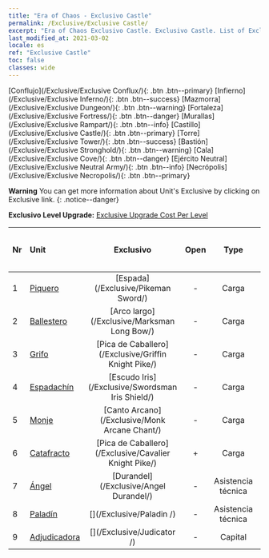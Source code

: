 ```yaml
---
title: "Era of Chaos - Exclusivo Castle"
permalink: /Exclusive/Exclusive Castle/
excerpt: "Era of Chaos Exclusivo Castle. Exclusivo Castle. List of Exclusivo Castle in Era of Chaos"
last_modified_at: 2021-03-02
locale: es
ref: "Exclusive Castle"
toc: false
classes: wide
---
```

 [Conflujo](/Exclusive/Exclusive Conflux/){: .btn .btn--primary} [Infierno](/Exclusive/Exclusive Inferno/){: .btn .btn--success} [Mazmorra](/Exclusive/Exclusive Dungeon/){: .btn .btn--warning} [Fortaleza](/Exclusive/Exclusive Fortress/){: .btn .btn--danger} [Murallas](/Exclusive/Exclusive Rampart/){: .btn .btn--info} [Castillo](/Exclusive/Exclusive Castle/){: .btn .btn--primary} [Torre](/Exclusive/Exclusive Tower/){: .btn .btn--success} [Bastión](/Exclusive/Exclusive Stronghold/){: .btn .btn--warning} [Cala](/Exclusive/Exclusive Cove/){: .btn .btn--danger} [Ejército Neutral](/Exclusive/Exclusive Neutral Army/){: .btn .btn--info} [Necrópolis](/Exclusive/Exclusive Necropolis/){: .btn .btn--primary} 

**Warning** You can get more information about Unit's Exclusive by clicking on Exclusive link. 
{: .notice--danger}

 **Exclusivo Level Upgrade:** [Exclusive Upgrade Cost Per Level](/Exclusive/ExclusiveUpgradeCostPerLevel/)

  | Nr |         Unit        | Exclusivo | Open  |    Type   |  Item to Rank UP      |  Skin   |
  |:---|:--------------------|:-------------:|:-----:|:---------:|:---------------------:|:-------:|
  | 1  | [Piquero](/units/Pikeman/) | [Espada](/Exclusive/Pikeman Sword/) | - | Carga | - | - |
  | 2  | [Ballestero](/units/Marksman/) | [Arco largo](/Exclusive/Marksman Long Bow/) | - | Carga | - | - |
  | 3  | [Grifo](/units/Griffin/) | [Pica de Caballero](/Exclusive/Griffin Knight Pike/) | - | Carga | - | - |
  | 4  | [Espadachín](/units/Swordsman/) | [Escudo Iris](/Exclusive/Swordsman Iris Shield/) | - | Carga | - | - |
  | 5  | [Monje](/units/Monk/) | [Canto Arcano](/Exclusive/Monk Arcane Chant/) | - | Carga | - | - |
  | 6  | [Catafracto](/units/Cavalier/) | [Pica de Caballero](/Exclusive/Cavalier Knight Pike/) | + | Carga | - | - |
  | 7  | [Ángel](/units/Angel/) | [Durandel](/Exclusive/Angel Durandel/) | - | Asistencia técnica | - | - |
  | 8  | [Paladín](/units/Paladin/) | [](/Exclusive/Paladin /) | - | Asistencia técnica | - | - |
  | 9  | [Adjudicadora](/units/Judicator/) | [](/Exclusive/Judicator /) | - | Capital | - | - |
